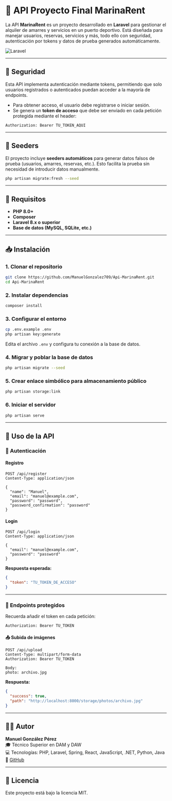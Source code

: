 
# 🚀 API Proyecto Final MarinaRent

La API **MarinaRent** es un proyecto desarrollado en **Laravel** para gestionar el alquiler de amarres y servicios en un puerto deportivo. Está diseñada para manejar usuarios, reservas, servicios y más, todo ello con seguridad, autenticación por tokens y datos de prueba generados automáticamente.

![Laravel](https://img.shields.io/badge/Laravel-v8.x-brightgreen)

---

## 🔐 Seguridad

Esta API implementa autenticación mediante tokens, permitiendo que solo usuarios registrados o autenticados puedan acceder a la mayoría de endpoints.

- Para obtener acceso, el usuario debe registrarse o iniciar sesión.
- Se genera un **token de acceso** que debe ser enviado en cada petición protegida mediante el header:

```http
Authorization: Bearer TU_TOKEN_AQUI
```

---

## 🧪 Seeders

El proyecto incluye **seeders automáticos** para generar datos falsos de prueba (usuarios, amarres, reservas, etc.). Esto facilita la prueba sin necesidad de introducir datos manualmente.

```bash
php artisan migrate:fresh --seed
```

---

## 🔧 Requisitos

- **PHP 8.0+**
- **Composer**
- **Laravel 8.x o superior**
- **Base de datos (MySQL, SQLite, etc.)**

---

## 📥 Instalación

### 1. Clonar el repositorio

```bash
git clone https://github.com/ManuelGonzalez709/Api-MarinaRent.git
cd Api-MarinaRent
```

### 2. Instalar dependencias

```bash
composer install
```

### 3. Configurar el entorno

```bash
cp .env.example .env
php artisan key:generate
```

Edita el archivo `.env` y configura tu conexión a la base de datos.

### 4. Migrar y poblar la base de datos

```bash
php artisan migrate --seed
```

### 5. Crear enlace simbólico para almacenamiento público

```bash
php artisan storage:link
```

### 6. Iniciar el servidor

```bash
php artisan serve
```

---

## 📡 Uso de la API

### 🔑 Autenticación

#### Registro

```http
POST /api/register
Content-Type: application/json

{
  "name": "Manuel",
  "email": "manuel@example.com",
  "password": "password",
  "password_confirmation": "password"
}
```

#### Login

```http
POST /api/login
Content-Type: application/json

{
  "email": "manuel@example.com",
  "password": "password"
}
```

**Respuesta esperada:**

```json
{
  "token": "TU_TOKEN_DE_ACCESO"
}
```

---

### 🧾 Endpoints protegidos

Recuerda añadir el token en cada petición:

```
Authorization: Bearer TU_TOKEN
```

#### 📤 Subida de imágenes

```http
POST /api/upload
Content-Type: multipart/form-data
Authorization: Bearer TU_TOKEN

Body:
photo: archivo.jpg
```

**Respuesta:**

```json
{
  "success": true,
  "path": "http://localhost:8000/storage/photos/archivo.jpg"
}
```

---

## 👨‍💻 Autor

**Manuel González Pérez**  
🎓 Técnico Superior en DAM y DAW  
💻 Tecnologías: PHP, Laravel, Spring, React, JavaScript, .NET, Python, Java  
🔗 [GitHub](https://github.com/ManuelGonzalez709)

---

## 📄 Licencia

Este proyecto está bajo la licencia MIT.
